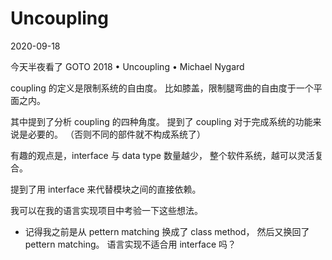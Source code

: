 # Uncoupling

2020-09-18

今天半夜看了 GOTO 2018 • Uncoupling • Michael Nygard

coupling 的定义是限制系统的自由度。
比如膝盖，限制腿弯曲的自由度于一个平面之内。

其中提到了分析 coupling 的四种角度。
提到了 coupling 对于完成系统的功能来说是必要的。
（否则不同的部件就不构成系统了）

有趣的观点是，interface 与 data type 数量越少，
整个软件系统，越可以灵活复合。

提到了用 interface 来代替模块之间的直接依赖。

我可以在我的语言实现项目中考验一下这些想法。
- 记得我之前是从 pettern matching 换成了 class method，
  然后又换回了 pettern matching。
  语言实现不适合用 interface 吗？
